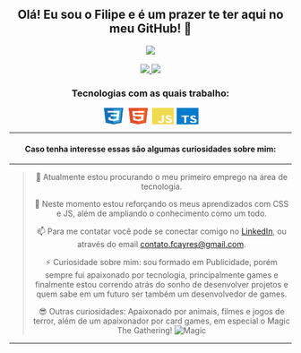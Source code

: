 <div align="center">

<h2>Olá! Eu sou o Filipe e é um prazer te ter aqui no meu GitHub! 🖖</h2>

<img height="100px" src="https://user-images.githubusercontent.com/103070455/192915534-bd318f22-8ca9-4c2f-9ec1-8da6206e8b5f.gif"><br>

<a href="https://github.com/Filipeck">
<img height="160em" src="https://github-readme-stats.vercel.app/api?username=Filipeck&show_icons=true&theme=tokyonight&include_all_commits=true&count_private=true"/>
<img height="160em" src="https://github-readme-stats.vercel.app/api/top-langs/?username=Filipeck&layout=compact&langs_count=7&theme=tokyonight"/></a>

<br>
  
<h3>Tecnologias com as quais trabalho:</h3>
  <img align="center" alt="Filipe-CSS" height="30" width="40" src="https://raw.githubusercontent.com/devicons/devicon/master/icons/css3/css3-original.svg">
  <img align="center" alt="Filipe-HTML" height="30" width="40" src="https://raw.githubusercontent.com/devicons/devicon/master/icons/html5/html5-original.svg">
  <img align="center" alt="Filipe-Js" height="30" width="40" src="https://raw.githubusercontent.com/devicons/devicon/master/icons/javascript/javascript-plain.svg">
  <img align="center" alt="Filipe-Ts" height="30" width="40" src="https://raw.githubusercontent.com/devicons/devicon/master/icons/typescript/typescript-plain.svg">  

<hr><h4>Caso tenha interesse essas são algumas curiosidades sobre mim:</h4>

---

> 🔭 Atualmente estou procurando o meu primeiro emprego na área de tecnologia.
>
> 🌱 Neste momento estou reforçando os meus aprendizados com CSS e JS, além de ampliando o conhecimento como um todo.
>
> 📫 Para me contatar você pode se conectar comigo no <a href="https://www.linkedin.com/in/filipe-cayres/">LinkedIn</a>, ou através do email <a href="mail:contato.fcayres@gmail.com">contato.fcayres@gmail.com</a>.
>
> ⚡ Curiosidade sobre mim: sou formado em Publicidade, porém sempre fui apaixonado por tecnologia, principalmente games e finalmente estou correndo atrás do sonho de desenvolver projetos e quem sabe em um futuro ser também um desenvolvedor de games.
>
> 😎 Outras curiosidades: Apaixonado por animais, filmes e jogos de terror, além de um apaixonador por card games, em especial o Magic The Gathering! <img alt="Magic" height="30" src="https://user-images.githubusercontent.com/103070455/192915003-4332f99f-f537-4c8d-a848-b5a06dc9d389.gif">

---

</div>
